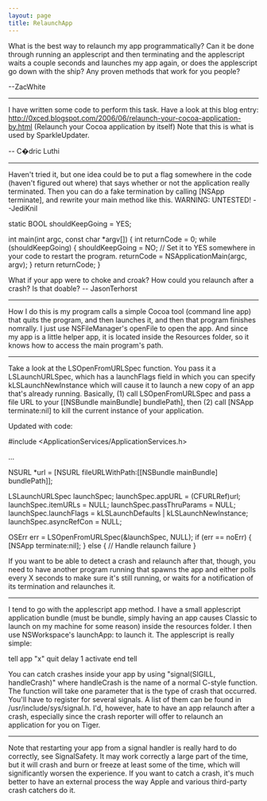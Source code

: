 ```yaml
---
layout: page
title: RelaunchApp
---
```


What is the best way to relaunch my app programmatically? Can it be done through running an applescript and then terminating and the applescript waits a couple seconds and launches my app again, or does the applescript go down with the ship? Any proven methods that work for you people?

--ZacWhite

----
I have written some code to perform this task. Have a look at this blog entry: http://0xced.blogspot.com/2006/06/relaunch-your-cocoa-application-by.html (Relaunch your Cocoa application by itself)
Note that this is what is used by SparkleUpdater.

-- C�dric Luthi

----
Haven't tried it, but one idea could be to put a flag somewhere in the code (haven't figured out where) that says whether or not the application really terminated. Then you can do a fake termination by calling     [NSApp terminate], and rewrite your main method like this. WARNING: UNTESTED! --JediKnil
    
static BOOL shouldKeepGoing = YES;

int main(int argc, const char *argv[])
{
    int returnCode = 0;
    while (shouldKeepGoing) {
        shouldKeepGoing = NO;
        // Set it to YES somewhere in your code to restart the program.
        returnCode = NSApplicationMain(argc, argv);
    }
    return returnCode;
}


What if your app were to choke and croak? How could you relaunch after a crash? Is that doable? -- JasonTerhorst

----

How I do this is my program calls a simple Cocoa tool (command line app) that quits the program, and then launches it, and then that program finishes nomrally. I just use NSFileManager's openFile to open the app. And since my app is a little helper app, it is located inside the Resources folder, so it knows how to access the main program's path.

----

Take a look at the     LSOpenFromURLSpec function. You pass it a     LSLaunchURLSpec, which has a     launchFlags field in which you can specify     kLSLaunchNewInstance which will cause it to launch a new copy of an app that's already running. Basically, (1) call LSOpenFromURLSpec and pass a file URL to your     [[NSBundle mainBundle] bundlePath], then (2) call     [NSApp terminate:nil] to kill the current instance of your application.

Updated with code:

    
#include <ApplicationServices/ApplicationServices.h>

...

NSURL *url = [NSURL fileURLWithPath:[[NSBundle mainBundle] bundlePath]];

LSLaunchURLSpec launchSpec;
launchSpec.appURL = (CFURLRef)url;
launchSpec.itemURLs = NULL;
launchSpec.passThruParams = NULL;
launchSpec.launchFlags = kLSLaunchDefaults | kLSLaunchNewInstance;
launchSpec.asyncRefCon = NULL;

OSErr err = LSOpenFromURLSpec(&launchSpec, NULL);
if (err == noErr) {
    [NSApp terminate:nil];
} else {
    // Handle relaunch failure
}


If you want to be able to detect a crash and relaunch after that, though, you need to have another program running that spawns the app and either polls every X seconds to make sure it's still running, or waits for a notification of its termination and relaunches it.

----

I tend to go with the applescript app method.  I have a small applescript application bundle (must be bundle, simply having an app causes Classic to launch on my machine for some reason) inside the resources folder.  I then use NSWorkspace's launchApp: to launch it.  The applescript is really simple:

    
tell app "x"
    quit
    delay 1
    activate
end tell


You can catch crashes inside your app by using "signal(SIGILL, handleCrash)" where handleCrash is the name of a normal C-style function.  The function will take one parameter that is the type of crash that occurred.  You'll have to register for several signals.  A list of them can be found in /usr/include/sys/signal.h.  I'd, however, hate to have an app relaunch after a crash, especially since the crash reporter will offer to relaunch an application for you on Tiger.

----
Note that restarting your app from a signal handler is really hard to do correctly, see SignalSafety. It may work correctly a large part of the time, but it will crash and burn or freeze at least some of the time, which will significantly worsen the experience. If you want to catch a crash, it's much better to have an external process the way Apple and various third-party crash catchers do it.

